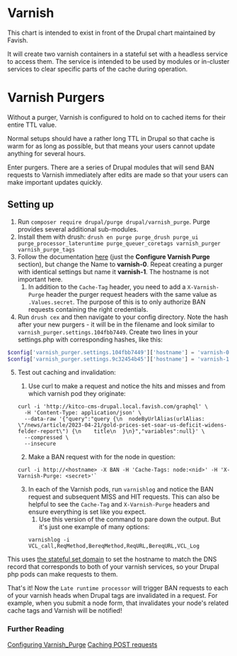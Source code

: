 # Varnish

This chart is intended to exist in front of the Drupal chart maintained by Favish.

It will create two varnish containers in a stateful set with a headless service to access them.  The service is intended
to be used by modules or in-cluster services to clear specific parts of the cache during operation.

# Varnish Purgers

Without a purger, Varnish is configured to hold on to cached items for their entire TTL value.

Normal setups should have a rather long TTL in Drupal so that cache is warm for as long as possible, but that means
your users cannot update anything for several hours.

Enter purgers. There are a series of Drupal modules that will send BAN requests to Varnish immediately after
edits are made so that your users can make important updates quickly.

## Setting up

1. Run `composer require drupal/purge drupal/varnish_purge`. Purge provides several additional sub-modules.
2. Install them with drush: `drush en purge purge_drush purge_ui purge_processor_lateruntime purge_queuer_coretags varnish_purger varnish_purge_tags`
3. Follow the documentation [here](https://dev.docs.agile.coop/processes/varnish-purge/) 
(just the **Configure Varnish Purge** section), 
but change the Name to **varnish-0**. Repeat creating a purger with identical settings but name it **varnish-1**. The hostname is not important here.
   1. In addition to the `Cache-Tag` header, you need to add a `X-Varnish-Purge` header the purger request headers with the same value as `.Values.secret`. The purpose of this is to only authorize BAN requests containing the right credentials.
4. Run `drush cex` and then navigate to your config directory. Note the hash after your new purgers - it will be in the filename and look similar to
`varnish_purger.settings.104fbb7449`. Create two lines in your settings.php with corresponding hashes, like this:
```php
$config['varnish_purger.settings.104fbb7449']['hostname'] = 'varnish-0.' . getenv("VARNISH_STATEFULSET_DOMAIN");
$config['varnish_purger.settings.9c32454b45']['hostname'] = 'varnish-1.' . getenv("VARNISH_STATEFULSET_DOMAIN");
```
5. Test out caching and invalidation:
   1. Use curl to make a request and notice the hits and misses and from which varnish pod they originate:
    ```
    curl -i 'http://kitco-cms-drupal.local.favish.com/graphql' \
      -H 'Content-Type: application/json' \
      --data-raw '{"query":"query {\n  nodeByUrlAlias(urlAlias: \"/news/article/2023-04-21/gold-prices-set-soar-us-deficit-widens-felder-report\") {\n    title\n  }\n}","variables":null}' \
      --compressed \
      --insecure
    ```

   2. Make a BAN request with for the node in question:

    ```
    curl -i http://<hostname> -X BAN -H 'Cache-Tags: node:<nid>' -H 'X-Varnish-Purge: <secret>'`
    ```
    3. In each of the Varnish pods, run `varnishlog` and notice the BAN request and subsequent MISS and HIT requests. This can also be helpful to see the `Cache-Tag` and `X-Varnish-Purge` headers and ensure everything is set like you expect.
       1. Use this version of the command to pare down the output. But it's just one example of many options:
       ```
       varnishlog -i VCL_call,ReqMethod,BereqMethod,ReqURL,BereqURL,VCL_Log
       ```

This uses [the stateful set domain](https://kubernetes.io/docs/concepts/workloads/controllers/statefulset/#stable-network-id) to set the 
hostname to match the DNS record that corresponds to both of your varnish services, so your Drupal php pods can make requests to them.

That's it! Now the `Late runtime processor` will trigger BAN requests to each of your varnish heads when Drupal tags are invalidated
in a request. For example, when you submit a node form, that invalidates your node's related cache tags and Varnish will be notified!

### Further Reading

[Configuring Varnish_Purge](https://dev.docs.agile.coop/processes/varnish-purge/)
[Caching POST requests](https://docs.varnish-software.com/tutorials/caching-post-requests)
